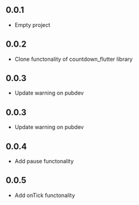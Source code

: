 ## 0.0.1
* Empty project

## 0.0.2
* Clone functonality of countdown_flutter library

## 0.0.3
* Update warning on pubdev

## 0.0.3
* Update warning on pubdev

## 0.0.4
* Add pause functonality

## 0.0.5
* Add onTick functonality